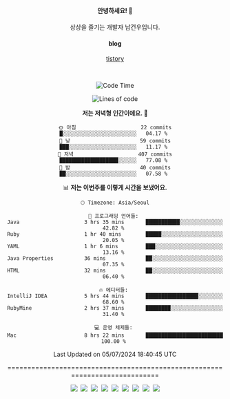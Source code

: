 <!--
  **curiousKidd/curiousKidd** is a ✨ _special_ ✨ repository because its `README.md` (this file) appears on your GitHub profile.

  Here are some ideas to get you started:

  - 🔭 I’m currently working on ...
  - 🌱 I’m currently learning ...
  - 👯 I’m looking to collaborate on ...
  - 🤔 I’m looking for help with ...
  - 💬 Ask me about ...
  - 📫 How to reach me: ...
  - 😄 Pronouns: ...
  - ⚡ Fun fact: ...
  -->
<div align="center">
 
  #### 안녕하세요! 👋
  상상을 즐기는 개발자 남건우입니다.
  <br />
  
  #### blog
  [tistory](https://curiouskidd.tistory.com/)
  
  <br />

<!--START_SECTION:waka-->
![Code Time](http://img.shields.io/badge/Code%20Time-138%20hrs%2033%20mins-blue)

![Lines of code](https://img.shields.io/badge/%EC%A0%80%EB%8A%94%20%EC%97%AC%ED%83%9C%EA%B9%8C%EC%A7%80%20-4.8%20million%20%EC%A4%84%EC%9D%98%20%EC%BD%94%EB%93%9C%EB%A5%BC%20%EC%9E%91%EC%84%B1%ED%96%88%EC%96%B4%EC%9A%94.-blue)

**저는 저녁형 인간이에요. 🦉** 

```text
🌞 아침                     22 commits          █░░░░░░░░░░░░░░░░░░░░░░░░   04.17 % 
🌆 낮　                     59 commits          ███░░░░░░░░░░░░░░░░░░░░░░   11.17 % 
🌃 저녁                     407 commits         ███████████████████░░░░░░   77.08 % 
🌙 밤　                     40 commits          ██░░░░░░░░░░░░░░░░░░░░░░░   07.58 % 
```


📊 **저는 이번주를 이렇게 시간을 보냈어요.** 

```text
🕑︎ Timezone: Asia/Seoul

💬 프로그래밍 언어들: 
Java                     3 hrs 35 mins       ███████████░░░░░░░░░░░░░░   42.82 % 
Ruby                     1 hr 40 mins        █████░░░░░░░░░░░░░░░░░░░░   20.05 % 
YAML                     1 hr 6 mins         ███░░░░░░░░░░░░░░░░░░░░░░   13.16 % 
Java Properties          36 mins             ██░░░░░░░░░░░░░░░░░░░░░░░   07.35 % 
HTML                     32 mins             ██░░░░░░░░░░░░░░░░░░░░░░░   06.40 % 

🔥 에디터들: 
IntelliJ IDEA            5 hrs 44 mins       █████████████████░░░░░░░░   68.60 % 
RubyMine                 2 hrs 37 mins       ████████░░░░░░░░░░░░░░░░░   31.40 % 

💻 운영 체제들: 
Mac                      8 hrs 22 mins       █████████████████████████   100.00 % 
```


 Last Updated on 05/07/2024 18:40:45 UTC
<!--END_SECTION:waka-->

============================================================================
    
<!--   ### :sparkles: Tech Stack  -->
<div class="stack"> 
     <p> 
       <img src="https://img.shields.io/badge/Java-007396?style=flat-square&logo=Java&logoColor=white"/></a>&nbsp  
       <img src="https://img.shields.io/badge/Javascript-ffb13b?style=flat-square&logo=javascript&logoColor=white"/></a>&nbsp  
       <img src="https://img.shields.io/badge/SpringBoot-6DB33F?style=flat-square&logo=Spring&logoColor=white"/></a>&nbsp  
       <img src="https://img.shields.io/badge/Vue.js-4FC08D?style=flat&logo=vue-dot-js&logoColor=white"/></a>&nbsp 
       <img src="https://img.shields.io/badge/Gradle-6799FF?style=flat-square&logo=Gradle&logoColor=white"/></a>&nbsp  
       <img src="https://img.shields.io/badge/Oracle-DB3552?style=flat-square&logo=Oracle&logoColor=white"/></a>&nbsp  
       <img src="https://img.shields.io/badge/css-1572B6?style=flat-square&logo=css3&logoColor=white"/></a>&nbsp  
       <img src="https://img.shields.io/badge/html-d14836?style=flat-square&logo=html5&logoColor=white"/></a>&nbsp  
       <img src="https://img.shields.io/badge/Git-F05032?style=flat&logo=Git&logoColor=white"/></a> 
     </p> 
   </div>  
 
<!--   ![curiousKidd's github stats](https://github-readme-stats.vercel.app/api?username=curiousKidd&show_icons=true&theme=chartreuse-dark) -->
</div>

